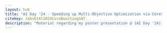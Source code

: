 ```yaml
---
layout: hub
title: "AI Day '24 - Speeding up Multi-Objective Optimization via Cores"
citekey: JabsEtAl2024CoreBoostingSAT
description: "Material regarding my poster presentation @ [AI Day '24](https://fcai.fi/ai-day-2024) about _Speeding up Multi-Objective Optimization via Cores_ related to our paper _Core Boosting in SAT-Based Multi-objective Optimization_."
---
```

